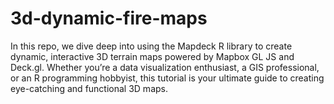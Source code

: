 # 3d-dynamic-fire-maps
In this repo, we dive deep into using the Mapdeck R library to create dynamic, interactive 3D terrain maps powered by Mapbox GL JS and Deck.gl. Whether you’re a data visualization enthusiast, a GIS professional, or an R programming hobbyist, this tutorial is your ultimate guide to creating eye-catching and functional 3D maps.
